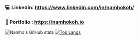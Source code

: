 ### 💻 Linkedin: https://www.linkedin.com/in/namhokoh/
### 🌱 Portfolio : https://namhokoh.io 
![Namho's GitHub stats](https://github-readme-stats.vercel.app/api?username=namhkoh&show_icons=true&theme=radical&hide=contribs,issues&count_private=true)
[![Top Langs](https://github-readme-stats.vercel.app/api/top-langs/?username=namhkoh&layout=compact)](https://github.com/namhkoh/github-readme-stats)



<!--
**namhkoh/namhkoh** is a ✨ _special_ ✨ repository because its `README.md` (this file) appears on your GitHub profile.

Here are some ideas to get you started:

- 🔭 I’m currently working on ..
- 🌱 I’m currently learning ..
- 👯 I’m looking to collaborate on ..
- 🤔 I’m looking for help with ..
- 💬 Ask me about ...
- 📫 How to reach me: ...
- 😄 Pronouns: ...
- ⚡ Fun fact: ...
- Integrate gifs into the projects
- AR
### Hi, I'm Namho! 👋
### ⚡ Fun fact: I'm a 🇫🇷 🇰🇷 🇬🇧 native speaker.
### 👨🏻‍💻 Artificial intelligence Center intern at SRA. 
### 🔭 Currently working on co-publishing a paper in Augmented Reality and NLP. (CHI/UBIcomp🤞🏽)
-->
